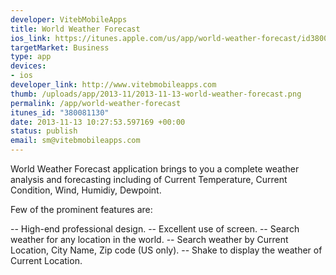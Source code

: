 ```yaml
--- 
developer: VitebMobileApps
title: World Weather Forecast
ios_link: https://itunes.apple.com/us/app/world-weather-forecast/id380081130?mt=8
targetMarket: Business
type: app
devices: 
- ios
developer_link: http://www.vitebmobileapps.com
thumb: /uploads/app/2013-11/2013-11-13-world-weather-forecast.png
permalink: /app/world-weather-forecast
itunes_id: "380081130"
date: 2013-11-13 10:27:53.597169 +00:00
status: publish
email: sm@vitebmobileapps.com
---
```


World Weather Forecast application brings to you a complete weather analysis and forecasting including of Current Temperature, Current Condition, Wind, Humidiy, Dewpoint.

Few of the prominent features are:

   -- High-end professional design.
   -- Excellent use of screen.
   -- Search weather for any location in the world.
   -- Search weather by Current Location, City Name, Zip code (US only).
   -- Shake to display the weather of Current Location.

